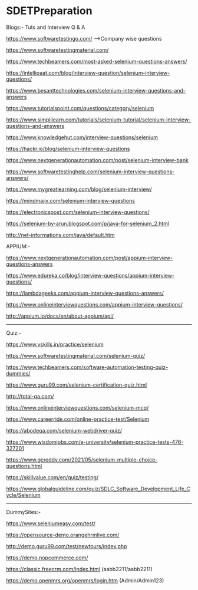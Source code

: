 # SDETPreparation


Blogs:- Tuts and Interview Q & A

https://www.softwaretestingo.com/ -->Company wise questions

https://www.softwaretestingmaterial.com/

https://www.techbeamers.com/most-asked-selenium-questions-answers/

https://intellipaat.com/blog/interview-question/selenium-interview-questions/

https://www.besanttechnologies.com/selenium-interview-questions-and-answers

https://www.tutorialspoint.com/questions/category/selenium

https://www.simplilearn.com/tutorials/selenium-tutorial/selenium-interview-questions-and-answers

https://www.knowledgehut.com/interview-questions/selenium

https://hackr.io/blog/selenium-interview-questions

https://www.nextgenerationautomation.com/post/selenium-interview-bank

https://www.softwaretestinghelp.com/selenium-interview-questions-answers/

https://www.mygreatlearning.com/blog/selenium-interview/

https://mindmajix.com/selenium-interview-questions

https://electronicspost.com/selenium-interview-questions/

https://selenium-by-arun.blogspot.com/p/java-for-selenium_2.html

http://net-informations.com/java/default.htm



APPIUM:-

https://www.nextgenerationautomation.com/post/appium-interview-questions-answers

https://www.edureka.co/blog/interview-questions/appium-interview-questions/

https://lambdageeks.com/appium-interview-questions-answers/

https://www.onlineinterviewquestions.com/appium-interview-questions/

http://appium.io/docs/en/about-appium/api/

___________________________________________________________________________________________________________________________

Quiz:-

https://www.vskills.in/practice/selenium

https://www.softwaretestingmaterial.com/selenium-quiz/

https://www.techbeamers.com/software-automation-testing-quiz-dummies/

https://www.guru99.com/selenium-certification-quiz.html

http://total-qa.com/

https://www.onlineinterviewquestions.com/selenium-mcq/

https://www.careerride.com/online-practice-test/Selenium

https://abodeqa.com/selenium-webdriver-quiz/

https://www.wisdomjobs.com/e-university/selenium-practice-tests-476-327201

https://www.gcreddy.com/2021/05/selenium-multiple-choice-questions.html

https://skillvalue.com/en/quiz/testing/

https://www.globalguideline.com/quiz/SDLC_Software_Development_Life_Cycle/Selenium

___________________________________________________________________________________________________________________________



DummySites:-

https://www.seleniumeasy.com/test/

https://opensource-demo.orangehrmlive.com/

http://demo.guru99.com/test/newtours/index.php

https://demo.nopcommerce.com/

https://classic.freecrm.com/index.html (aabb2211/aabb2211)

https://demo.openmrs.org/openmrs/login.htm (Admin/Admin123)
